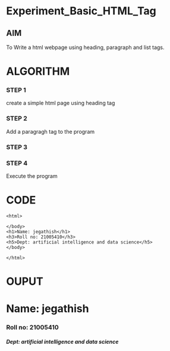 # Experiment_Basic_HTML_Tag

## AIM
To Write a html webpage using heading, paragraph and list tags.

# ALGORITHM
### STEP 1
create a simple html page using heading tag
### STEP 2
Add a paragragh tag to the program
### STEP 3

### STEP 4
Execute the program

# CODE
~~~<!DOCTYPE html>
<html>

</body>
<h1>Name: jegathish</h1>
<h3>Roll no: 21005410</h3>
<h5>Dept: artificial intelligence and data science</h5>
</body>

</html>
~~~
# OUPUT
<!DOCTYPE html>
<html>

</body>
<h1>Name: jegathish</h1>
<h3>Roll no: 21005410</h3>
<h5>Dept: artificial intelligence and data science</h5>
</body>

</html>
